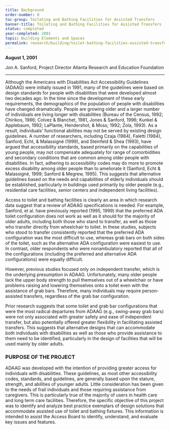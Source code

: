 ```yaml
---
title: Background
order-number: 0
toc-group: Toileting and Bathing Facilities for Assisted Transfers
banner-title: Toileting and Bathing Facilities for Assisted Transfers
status: completed
year-completed: 2001
topic: Building Elements and Spaces
permalink: research/building/toilet-bathing-facilities-assisted-transfers/
---
```


**August 1, 2001**

Jon A. Sanford, Project Director
Atlanta Research and Education Foundation


---


Although the Americans with Disabilities Act Accessibility Guidelines (ADAAG) were initially issued in 1991, many of the guidelines were based on design standards for people with disabilities that were developed almost two decades ago. In the time since the development of these early requirements, the demographics of the population of people with disabilities have changed dramatically. People are growing older and a larger number of individuals are living longer with disabilities (Bureau of the Census, 1992; Chirikos, 1986; Colvez & Blanchet, 1981, Jones & Sanford, 1996; Kunkel & Applebaum, 1992; LaPlante, Hendershot, & Moss; 1992; Zola, 1993). As a result, individuals' functional abilities may not be served by existing design guidelines. A number of researchers, including Czaja (1984), Faletti (1984), Sanford, Echt, & Malassigné (1999), and Steinfeld & Shea (1993), have argued that accessibility standards, based primarily on the capabilities of young people, may not compensate adequately for range of comorbidities and secondary conditions that are common among older people with disabilities. In fact, adhering to accessibility codes may do more to promote excess disability among older people than to ameliorate it (Sanford, Echt & Malassigné, 1999; Sanford & Megrew, 1995). This suggests that alternative guidelines based on the needs and capabilities of elderly individuals should be established, particularly in buildings used primarily by older people (e.g., residential care facilities, senior centers and independent living facilities).

Access to toilet and bathing facilities is clearly an area in which research data suggest that a review of ADAAG specifications is needed. For example, Sanford, et al. have previously reported (1995, 1999) that the preferred ADA toilet configuration does not work as well as it should for the majority of older adults, including both those who stand to transfer, as well as those who transfer directly from wheelchair to toilet. In these studies, subjects who stood to transfer consistently reported that the preferred ADA configuration was the most difficult to use, whereas grab bars on both sides of the toilet, such as the alternative ADA configuration were easiest to use. In contrast, older respondents who were nonambulatory reported that all of the configurations (including the preferred and alternative ADA configurations) were equally difficult.

However, previous studies focused only on independent transfer, which is the underlying presumption in ADAAG. Unfortunately, many older people lack the upper body strength to pull themselves out of a wheelchair or have problems raising and lowering themselves onto a toilet even with the assistance of grab bars. Therefore, many individuals may require person-assisted transfers, regardless of the grab bar configuration.

Prior research suggests that some toilet and grab bar configurations that were the most radical departures from ADAAG (e.g., swing-away grab bars) were not only associated with greater safety and ease of independent transfer, but also potentially offered greater flexibility in facilitating assisted transfers. This suggests that alternative designs that can accommodate both individuals with disabilities as well as those who provide assistance to them need to be identified, particularly in the design of facilities that will be used mainly by older adults.

### PURPOSE OF THE PROJECT

ADAAG was developed with the intention of providing greater access for individuals with disabilities. These guidelines, as most other accessibility codes, standards, and guidelines, are generally based upon the stature, strength, and abilities of younger adults. Little consideration has been given to the needs of frail individuals and those requiring assistance from caregivers. This is particularly true of the majority of users in health care and long term care facilities. Therefore, the specific objective of this project was to identify and analyze best practice exemplars of design solutions that accommodate assisted use of toilet and bathing fixtures. This information is intended to assist the Access Board to identify, understand, and evaluate key issues and features.
